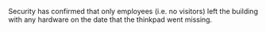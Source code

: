 Security has confirmed that only employees (i.e. no visitors) left the building with any hardware on the date that the thinkpad went missing. 
